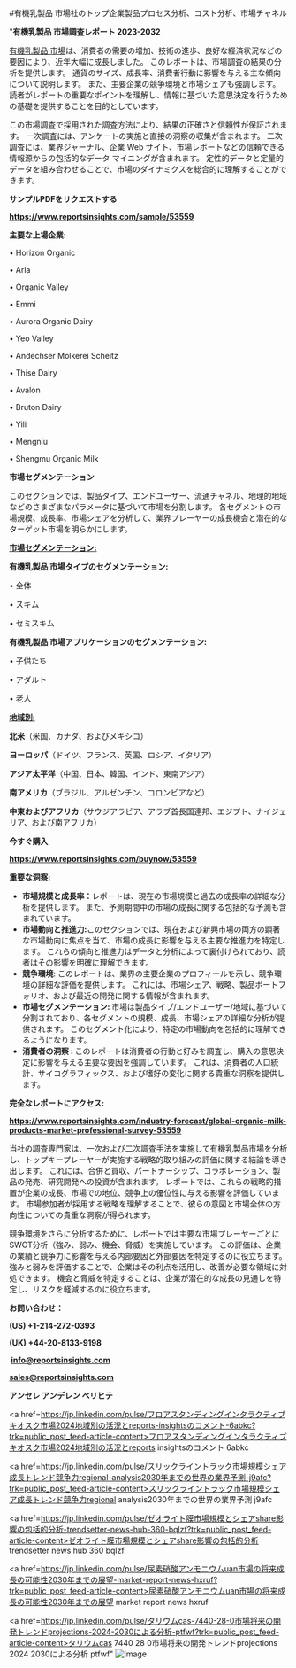 #有機乳製品 市場社のトップ企業製品プロセス分析、コスト分析、市場チャネル

"<strong>有機乳製品 市場調査レポート 2023-2032</strong>

<a href=https://www.reportsinsights.com/sample/53559>有機乳製品 市場</a>は、消費者の需要の増加、技術の進歩、良好な経済状況などの要因により、近年大幅に成長しました。 このレポートは、市場調査の結果の分析を提供します。 通貨のサイズ、成長率、消費者行動に影響を与える主な傾向について説明します。 また、主要企業の競争環境と市場シェアも強調します。 読者がレポートの重要なポイントを理解し、情報に基づいた意思決定を行うための基礎を提供することを目的としています。

この市場調査で採用された調査方法により、結果の正確さと信頼性が保証されます。 一次調査には、アンケートの実施と直接の洞察の収集が含まれます。 二次調査には、業界ジャーナル、企業 Web サイト、市場レポートなどの信頼できる情報源からの包括的なデータ マイニングが含まれます。 定性的データと定量的データを組み合わせることで、市場のダイナミクスを総合的に理解することができます。

<strong><b>サンプルPDFをリクエストする</b></strong>

<a href=https://www.reportsinsights.com/sample/53559><strong><u>https://www.reportsinsights.com/sample/53559</u></strong></a>

<strong>主要な上場企業:</strong>

• Horizon Organic

• Arla

• Organic Valley

• Emmi

• Aurora Organic Dairy

• Yeo Valley

• Andechser Molkerei Scheitz

• Thise Dairy

• Avalon

• Bruton Dairy

• Yili

• Mengniu

• Shengmu Organic Milk

<strong>市場セグメンテーション</strong>

このセクションでは、製品タイプ、エンドユーザー、流通チャネル、地理的地域などのさまざまなパラメータに基づいて市場を分割します。 各セグメントの市場規模、成長率、市場シェアを分析して、業界プレーヤーの成長機会と潜在的なターゲット市場を明らかにします。

<strong><u>市場セグメンテーション</u></strong><strong><u>:</u></strong>

<strong>有機乳製品 市場タイプのセグメンテーション:</strong>

• 全体

• スキム

• セミスキム

<strong>有機乳製品 市場アプリケーションのセグメンテーション:</strong>

• 子供たち

• アダルト

• 老人

<strong><u>地域別</u></strong><strong><u>:</u></strong>

<strong>北米</strong>（米国、カナダ、およびメキシコ）

<strong>ヨーロッパ</strong>（ドイツ、フランス、英国、ロシア、イタリア）

<strong>アジア太平洋</strong>（中国、日本、韓国、インド、東南アジア）

<strong>南アメリカ</strong>（ブラジル、アルゼンチン、コロンビアなど）

<strong>中東およびアフリカ</strong>（サウジアラビア、アラブ首長国連邦、エジプト、ナイジェリア、および南アフリカ）

<strong>今すぐ購入</strong>

<a href=https://www.reportsinsights.com/buynow/53559><strong><u>https://www.reportsinsights.com/buynow/53559</u></strong></a>

<strong>重要な洞察:</strong>
<ul>
  <li><strong>市場規模と成長率：</strong>レポートは、現在の市場規模と過去の成長率の詳細な分析を提供します。 また、予測期間中の市場の成長に関する包括的な予測も含まれています。</li>
  <li><strong>市場動向と推進力:</strong>このセクションでは、現在および新興市場の両方の顕著な市場動向に焦点を当て、市場の成長に影響を与える主要な推進力を特定します。 これらの傾向と推進力はデータと分析によって裏付けられており、読者はその影響を明確に理解できます。</li>
  <li><strong>競争環境</strong>: このレポートは、業界の主要企業のプロフィールを示し、競争環境の詳細な評価を提供します。 これには、市場シェア、戦略、製品ポートフォリオ、および最近の開発に関する情報が含まれます。</li>
  <li><strong>市場セグメンテーション: </strong>市場は製品タイプ/エンドユーザー/地域に基づいて分割されており、各セグメントの規模、成長、市場シェアの詳細な分析が提供されます。 このセグメント化により、特定の市場動向を包括的に理解できるようになります。</li>
  <li><strong>消費者の洞察 : </strong>このレポートは消費者の行動と好みを調査し、購入の意思決定に影響を与える主要な要因を強調しています。 これは、消費者の人口統計、サイコグラフィックス、および嗜好の変化に関する貴重な洞察を提供します。</li>
</ul>
<strong>完全なレポートにアクセス:</strong>

<a href=https://www.reportsinsights.com/industry-forecast/global-organic-milk-products-market-professional-survey-53559><strong><u><b>https://www.reportsinsights.com/industry-forecast/global-organic-milk-products-market-professional-survey-53559</b></u></strong></a>

当社の調査専門家は、一次および二次調査手法を実施して有機乳製品市場を分析し、トップキープレーヤーが実施する戦略的取り組みの評価に関する結論を導き出します。 これには、合併と買収、パートナーシップ、コラボレーション、製品の発売、研究開発への投資が含まれます。 レポートでは、これらの戦略的措置が企業の成長、市場での地位、競争上の優位性に与える影響を評価しています。 市場参加者が採用する戦略を理解することで、彼らの意図と市場全体の方向性についての貴重な洞察が得られます。

競争環境をさらに分析するために、レポートでは主要な市場プレーヤーごとにSWOT分析（強み、弱み、機会、脅威）を実施しています。 この評価は、企業の業績と競争力に影響を与える内部要因と外部要因を特定するのに役立ちます。 強みと弱みを評価することで、企業はその利点を活用し、改善が必要な領域に対処できます。 機会と脅威を特定することは、企業が潜在的な成長の見通しを特定し、リスクを軽減するのに役立ちます。

<strong>お問い合わせ：</strong>

<strong>(US) +1-214-272-0393</strong>

<strong>(UK) +44-20-8133-9198</strong>

<strong> </strong><a href=info@reportsinsights.com><strong><u>info@reportsinsights.com</u></strong></a>

<a href=sales@reportsinsights.com><strong><u>sales@reportsinsights.com</u></strong></a>

<strong>アンセレ アンデレン ベリヒテ</strong>

<a href=https://jp.linkedin.com/pulse/フロアスタンディングインタラクティブキオスク市場2024地域別の活況とreports-insightsのコメント-6abkc?trk=public_post_feed-article-content>フロアスタンディングインタラクティブキオスク市場2024地域別の活況とreports insightsのコメント 6abkc</a>

<a href=https://jp.linkedin.com/pulse/スリックライントラック市場規模シェア成長トレンド競争力regional-analysis2030年までの世界の業界予測-j9afc?trk=public_post_feed-article-content>スリックライントラック市場規模シェア成長トレンド競争力regional analysis2030年までの世界の業界予測 j9afc</a>

<a href=https://jp.linkedin.com/pulse/ゼオライト膜市場規模とシェアshare影響の包括的分析-trendsetter-news-hub-360-bqlzf?trk=public_post_feed-article-content>ゼオライト膜市場規模とシェアshare影響の包括的分析 trendsetter news hub 360 bqlzf</a>

<a href=https://jp.linkedin.com/pulse/尿素硝酸アンモニウムuan市場の将来成長の可能性2030年までの展望-market-report-news-hxruf?trk=public_post_feed-article-content>尿素硝酸アンモニウムuan市場の将来成長の可能性2030年までの展望 market report news hxruf</a>

<a href=https://jp.linkedin.com/pulse/タリウムcas-7440-28-0市場将来の開発トレンドprojections-2024-2030による分析-ptfwf?trk=public_post_feed-article-content>タリウムcas 7440 28 0市場将来の開発トレンドprojections 2024 2030による分析 ptfwf</a>"
![image](https://github.com/aanak123/RIMarketer1/assets/158471119/a87b199e-5656-4bd9-aeb1-aae3c7087a2d)
